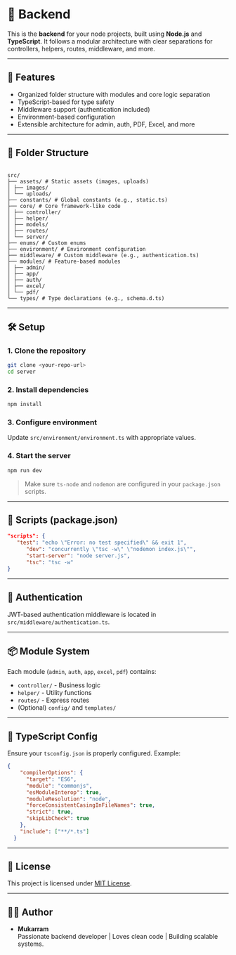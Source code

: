 
# 🧠 Backend

This is the **backend** for your node projects, built using **Node.js** and **TypeScript**. It follows a modular architecture with clear separations for controllers, helpers, routes, middleware, and more.

---

## 🚀 Features

- Organized folder structure with modules and core logic separation
- TypeScript-based for type safety
- Middleware support (authentication included)
- Environment-based configuration
- Extensible architecture for admin, auth, PDF, Excel, and more

---

## 📁 Folder Structure
```

src/
├── assets/ # Static assets (images, uploads)
│ ├── images/
│ └── uploads/
├── constants/ # Global constants (e.g., static.ts)
├── core/ # Core framework-like code
│ ├── controller/
│ ├── helper/
│ ├── models/
│ ├── routes/
│ └── server/
├── enums/ # Custom enums
├── environment/ # Environment configuration
├── middleware/ # Custom middleware (e.g., authentication.ts)
├── modules/ # Feature-based modules
│ ├── admin/
│ ├── app/
│ ├── auth/
│ ├── excel/
│ └── pdf/
└── types/ # Type declarations (e.g., schema.d.ts)

````

---

## 🛠️ Setup

### 1. Clone the repository

```bash
git clone <your-repo-url>
cd server
````

### 2. Install dependencies

```bash
npm install
```

### 3. Configure environment

Update `src/environment/environment.ts` with appropriate values.

### 4. Start the server

```bash
npm run dev
```

> Make sure `ts-node` and `nodemon` are configured in your `package.json` scripts.

---

## 🧱 Scripts (package.json)

```json
"scripts": {
   "test": "echo \"Error: no test specified\" && exit 1",
      "dev": "concurrently \"tsc -w\" \"nodemon index.js\"",
      "start-server": "node server.js",
      "tsc": "tsc -w"
}
```

---

## 🔐 Authentication

JWT-based authentication middleware is located in `src/middleware/authentication.ts`.

---

## 📦 Module System

Each module (`admin`, `auth`, `app`, `excel`, `pdf`) contains:

- `controller/` - Business logic
- `helper/` - Utility functions
- `routes/` - Express routes
- (Optional) `config/` and `templates/`

---

## 📘 TypeScript Config

Ensure your `tsconfig.json` is properly configured. Example:

```json
{
    "compilerOptions": {
      "target": "ES6",
      "module": "commonjs",
      "esModuleInterop": true,
      "moduleResolution": "node",
      "forceConsistentCasingInFileNames": true,
      "strict": true,
      "skipLibCheck": true
    },
    "include": ["**/*.ts"]
  }
```

---

## 📄 License

This project is licensed under [MIT License](LICENSE).

---

## 👨‍💻 Author

- **Mukarram**  
  Passionate backend developer | Loves clean code | Building scalable systems.
